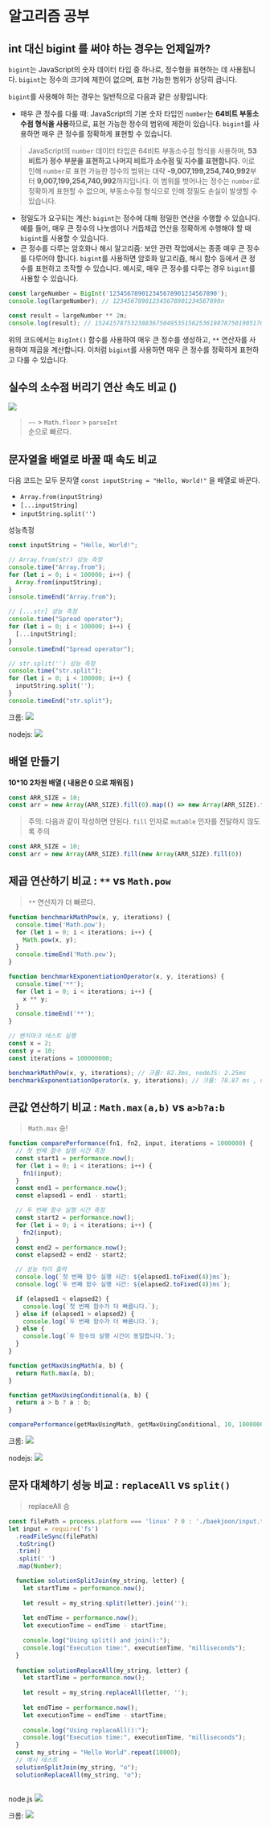 # 알고리즘 공부

## int 대신 bigint 를 써야 하는 경우는 언제일까?

`bigint`는 JavaScript의 숫자 데이터 타입 중 하나로, 정수형을 표현하는 데 사용됩니다. `bigint`는 정수의 크기에 제한이 없으며, 표현 가능한 범위가 상당히 큽니다.

`bigint`를 사용해야 하는 경우는 일반적으로 다음과 같은 상황입니다:

- 매우 큰 정수를 다룰 때: JavaScript의 기본 숫자 타입인 `number`는 **64비트 부동소수점 형식을 사용**하므로, 표현 가능한 정수의 범위에 제한이 있습니다. `bigint`를 사용하면 매우 큰 정수를 정확하게 표현할 수 있습니다.

> JavaScript의 `number` 데이터 타입은 64비트 부동소수점 형식을 사용하며, **53비트가 정수 부분을 표현하고 나머지 비트가 소수점 및 지수를 표현합니다.** 이로 인해 `number`로 표현 가능한 정수의 범위는 대략 **-9,007,199,254,740,992**부터 **9,007,199,254,740,992**까지입니다. 이 범위를 벗어나는 정수는 `number`로 정확하게 표현할 수 없으며, 부동소수점 형식으로 인해 정밀도 손실이 발생할 수 있습니다.


- 정밀도가 요구되는 계산: `bigint`는 정수에 대해 정밀한 연산을 수행할 수 있습니다. 예를 들어, 매우 큰 정수의 나눗셈이나 거듭제곱 연산을 정확하게 수행해야 할 때 `bigint`를 사용할 수 있습니다.
- 큰 정수를 다루는 암호화나 해시 알고리즘: 보안 관련 작업에서는 종종 매우 큰 정수를 다루어야 합니다. `bigint`를 사용하면 암호화 알고리즘, 해시 함수 등에서 큰 정수를 표현하고 조작할 수 있습니다.
예시로, 매우 큰 정수를 다루는 경우 `bigint`를 사용할 수 있습니다.

```javascript
const largeNumber = BigInt('123456789012345678901234567890');
console.log(largeNumber); // 123456789012345678901234567890n

const result = largeNumber ** 2n;
console.log(result); // 152415787532388367504953515625361987875019051701600625822754882812100900n
```

위의 코드에서는 `BigInt()` 함수를 사용하여 매우 큰 정수를 생성하고, `**` 연산자를 사용하여 제곱을 계산합니다. 이처럼 `bigint`를 사용하면 매우 큰 정수를 정확하게 표현하고 다룰 수 있습니다.

## 실수의 소수점 버리기 연산 속도 비교 ()

![](readMeImages/2023-06-20-13-38-17.png)

> `~~` > `Math.floor` > `parseInt` <br />
> 순으로 빠르다.

## 문자열을 배열로 바꿀 때 속도 비교
다음 코드는 모두 문자열 `const inputString = "Hello, World!"` 을 배열로 바꾼다.

- `Array.from(inputString)`
- `[...inputString]`
- `inputString.split('')`

성능측정

```js
const inputString = "Hello, World!";

// Array.from(str) 성능 측정
console.time("Array.from");
for (let i = 0; i < 100000; i++) {
  Array.from(inputString);
}
console.timeEnd("Array.from");

// [...str] 성능 측정
console.time("Spread operator");
for (let i = 0; i < 100000; i++) {
  [...inputString];
}
console.timeEnd("Spread operator");

// str.split('') 성능 측정
console.time("str.split");
for (let i = 0; i < 100000; i++) {
  inputString.split('');
}
console.timeEnd("str.split");
```

크롬:
![](readMeImages/2023-06-20-14-13-34.png)


nodejs:
![](readMeImages/2023-06-20-14-14-33.png)

## 배열 만들기

**10*10 2차원 배열 ( 내용은 0 으로 채워짐 )**
```js
const ARR_SIZE = 10;
const arr = new Array(ARR_SIZE).fill(0).map(() => new Array(ARR_SIZE).fill(0));
```

> 주의: 다음과 같이 작성하면 안된다. `fill` 인자로 `mutable` 인자를 전달하지 않도록 주의

```js
const ARR_SIZE = 10;
const arr = new Array(ARR_SIZE).fill(new Array(ARR_SIZE).fill(0))
```


## 제곱 연산하기 비교 : `**` vs `Math.pow`

> `**` 연산자가 더 빠르다.


```js
function benchmarkMathPow(x, y, iterations) {
  console.time('Math.pow');
  for (let i = 0; i < iterations; i++) {
    Math.pow(x, y);
  }
  console.timeEnd('Math.pow');
}

function benchmarkExponentiationOperator(x, y, iterations) {
  console.time('**');
  for (let i = 0; i < iterations; i++) {
    x ** y;
  }
  console.timeEnd('**');
}

// 벤치마크 테스트 실행
const x = 2;
const y = 10;
const iterations = 100000000;

benchmarkMathPow(x, y, iterations); // 크롬: 82.3ms, nodeJS: 2.25ms
benchmarkExponentiationOperator(x, y, iterations); // 크롬: 78.87 ms , nodeJS: 2.130s

```

## 큰값 연산하기 비교 : `Math.max(a,b)` vs `a>b?a:b`

> `Math.max` 승!


```js
function comparePerformance(fn1, fn2, input, iterations = 1000000) {
  // 첫 번째 함수 실행 시간 측정
  const start1 = performance.now();
  for (let i = 0; i < iterations; i++) {
    fn1(input);
  }
  const end1 = performance.now();
  const elapsed1 = end1 - start1;

  // 두 번째 함수 실행 시간 측정
  const start2 = performance.now();
  for (let i = 0; i < iterations; i++) {
    fn2(input);
  }
  const end2 = performance.now();
  const elapsed2 = end2 - start2;

  // 성능 차이 출력
  console.log(`첫 번째 함수 실행 시간: ${elapsed1.toFixed(4)}ms`);
  console.log(`두 번째 함수 실행 시간: ${elapsed2.toFixed(4)}ms`);

  if (elapsed1 < elapsed2) {
    console.log(`첫 번째 함수가 더 빠릅니다.`);
  } else if (elapsed1 > elapsed2) {
    console.log(`두 번째 함수가 더 빠릅니다.`);
  } else {
    console.log(`두 함수의 실행 시간이 동일합니다.`);
  }
}

function getMaxUsingMath(a, b) {
  return Math.max(a, b);
}

function getMaxUsingConditional(a, b) {
  return a > b ? a : b;
}

comparePerformance(getMaxUsingMath, getMaxUsingConditional, 10, 1000000);

```


크롬:
![](readMeImages/2023-06-22-16-35-49.png)

nodejs:
![](readMeImages/2023-06-22-16-36-35.png)

## 문자 대체하기 성능 비교 : `replaceAll` vs `split()`

> replaceAll 승

```js
const filePath = process.platform === 'linux' ? 0 : './baekjoon/input.txt';
let input = require('fs')
  .readFileSync(filePath)
  .toString()
  .trim()
  .split(' ')
  .map(Number);

  function solutionSplitJoin(my_string, letter) {
    let startTime = performance.now();
    
    let result = my_string.split(letter).join('');
    
    let endTime = performance.now();
    let executionTime = endTime - startTime;
    
    console.log("Using split() and join():");
    console.log("Execution time:", executionTime, "milliseconds");
  }
  
  function solutionReplaceAll(my_string, letter) {
    let startTime = performance.now();
    
    let result = my_string.replaceAll(letter, '');
    
    let endTime = performance.now();
    let executionTime = endTime - startTime;
    
    console.log("Using replaceAll():");
    console.log("Execution time:", executionTime, "milliseconds");
  }
  const my_string = "Hello World".repeat(10000);
  // 예시 테스트
  solutionSplitJoin(my_string, "o");
  solutionReplaceAll(my_string, "o");
  
```

node.js
![](readMeImages/2023-06-23-14-57-16.png)

크롬:
![](readMeImages/2023-06-23-14-57-33.png)